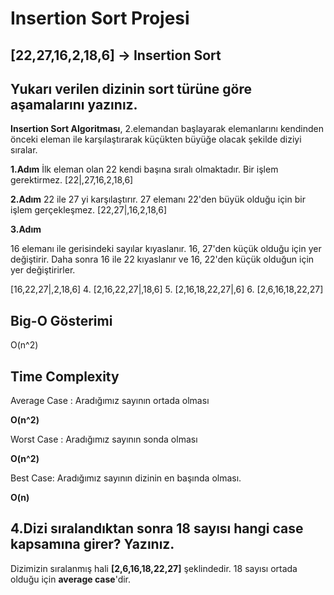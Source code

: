 # Insertion Sort Projesi

## [22,27,16,2,18,6] -> Insertion Sort
## Yukarı verilen dizinin sort türüne göre aşamalarını yazınız.

**Insertion Sort Algoritması**, 2.elemandan başlayarak elemanlarını kendinden önceki eleman ile karşılaştırarak küçükten büyüğe olacak şekilde diziyi sıralar.

**1.Adım**
İlk eleman olan 22 kendi başına sıralı olmaktadır. Bir işlem gerektirmez.
 [22|,27,16,2,18,6]

**2.Adım**
22 ile 27 yi karşılaştırır. 27 elemanı 22'den büyük olduğu için bir işlem gerçekleşmez.
 [22,27|,16,2,18,6]

**3.Adım**

16 elemanı ile gerisindeki sayılar kıyaslanır. 16, 27'den küçük olduğu için yer değiştirir. Daha sonra 16 ile 22 kıyaslanır ve 16, 22'den küçük olduğun için yer değiştirirler.

 [16,22,27|,2,18,6]
4. [2,16,22,27|,18,6]
5. [2,16,18,22,27|,6]
6. [2,6,16,18,22,27]

## Big-O Gösterimi 

O(n^2)

## Time Complexity

Average Case : Aradığımız sayının ortada olması

**O(n^2)**

Worst Case : Aradığımız sayının sonda olması

**O(n^2)** 

Best Case: Aradığımız sayının dizinin en başında olması.

**O(n)**

## 4.Dizi sıralandıktan sonra 18 sayısı hangi case kapsamına girer? Yazınız.

Dizimizin sıralanmış hali **[2,6,16,18,22,27]** şeklindedir. 18 sayısı ortada olduğu için **average case**'dir.

##
